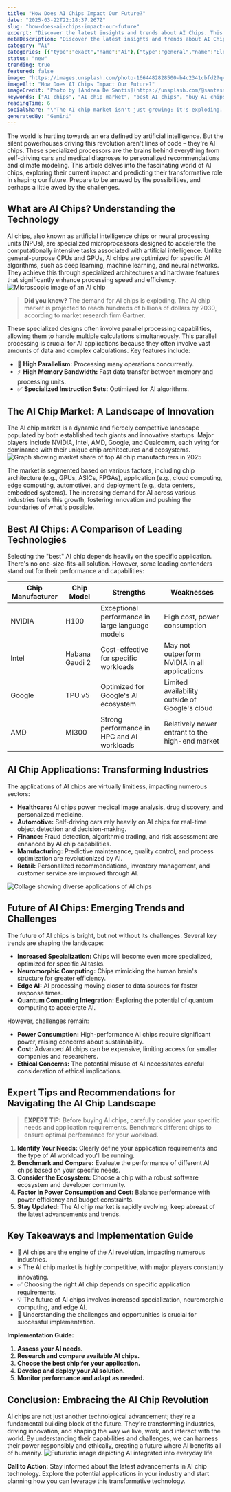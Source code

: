 ```yaml
---
title: "How Does AI Chips Impact Our Future?"
date: "2025-03-22T22:18:37.267Z"
slug: "how-does-ai-chips-impact-our-future"
excerpt: "Discover the latest insights and trends about AI Chips. This comprehensive guide covers everything you need to know about AI Chips in 2025."
metaDescription: "Discover the latest insights and trends about AI Chips. This comprehensive guide covers everything you need to know about AI Chips in 2025."
category: "Ai"
categories: [{"type":"exact","name":"Ai"},{"type":"general","name":"Electronics"},{"type":"medium","name":"Hardware Design"},{"type":"specific","name":"Semiconductor Manufacturing"},{"type":"niche","name":"Process Optimization"}]
status: "new"
trending: true
featured: false
image: "https://images.unsplash.com/photo-1664482828500-b4c2341cbfd2?q=85&w=1200&fit=max&fm=webp&auto=compress"
imageAlt: "How Does AI Chips Impact Our Future?"
imageCredit: "Photo by [Andrea De Santis](https://unsplash.com/@santesson89) on Unsplash"
keywords: ["AI chips", "AI chip market", "best AI chips", "buy AI chips", "AI chip technology", "artificial intelligence chips", "what are AI chips", "AI chip applications", "future of AI chips", "top AI chip manufacturers"]
readingTime: 6
socialShare: "\"The AI chip market isn't just growing; it's exploding.  By 2030, the implications for every aspect of our lives will be profound – and we're only just scratching the surface.\""
generatedBy: "Gemini"
---
```




The world is hurtling towards an era defined by artificial intelligence.  But the silent powerhouses driving this revolution aren't lines of code – they're AI chips. These specialized processors are the brains behind everything from self-driving cars and medical diagnoses to personalized recommendations and climate modeling.  This article delves into the fascinating world of AI chips, exploring their current impact and predicting their transformative role in shaping our future.  Prepare to be amazed by the possibilities, and perhaps a little awed by the challenges.

## What are AI Chips?  Understanding the Technology

AI chips, also known as artificial intelligence chips or neural processing units (NPUs), are specialized microprocessors designed to accelerate the computationally intensive tasks associated with artificial intelligence. Unlike general-purpose CPUs and GPUs, AI chips are optimized for specific AI algorithms, such as deep learning, machine learning, and neural networks.  They achieve this through specialized architectures and hardware features that significantly enhance processing speed and efficiency. ![Microscopic image of an AI chip](https://images.unsplash.com/photo-1712245833905-5057a4245271?q=85&w=1200&fit=max&fm=webp&auto=compress)

> **Did you know?**  The demand for AI chips is exploding.  The AI chip market is projected to reach hundreds of billions of dollars by 2030, according to market research firm Gartner.

These specialized designs often involve parallel processing capabilities, allowing them to handle multiple calculations simultaneously. This parallel processing is crucial for AI applications because they often involve vast amounts of data and complex calculations.  Key features include:

* 🔑 **High Parallelism:**  Processing many operations concurrently.
* ⚡ **High Memory Bandwidth:**  Fast data transfer between memory and processing units.
* ✅ **Specialized Instruction Sets:**  Optimized for AI algorithms.

## The AI Chip Market: A Landscape of Innovation

The AI chip market is a dynamic and fiercely competitive landscape populated by both established tech giants and innovative startups.  Major players include NVIDIA, Intel, AMD, Google, and Qualcomm, each vying for dominance with their unique chip architectures and ecosystems.  ![Graph showing market share of top AI chip manufacturers in 2025](https://images.unsplash.com/photo-1717501218456-c4789b65fc21?q=85&w=1200&fit=max&fm=webp&auto=compress)

The market is segmented based on various factors, including chip architecture (e.g., GPUs, ASICs, FPGAs), application (e.g., cloud computing, edge computing, automotive), and deployment (e.g., data centers, embedded systems).  The increasing demand for AI across various industries fuels this growth, fostering innovation and pushing the boundaries of what's possible.

## Best AI Chips: A Comparison of Leading Technologies

Selecting the "best" AI chip depends heavily on the specific application.  There's no one-size-fits-all solution.  However, some leading contenders stand out for their performance and capabilities:

| Chip Manufacturer | Chip Model       | Strengths                                      | Weaknesses                                     |
|-----------------|-----------------|-------------------------------------------------|-------------------------------------------------|
| NVIDIA           | H100             | Exceptional performance in large language models | High cost, power consumption                    |
| Intel            | Habana Gaudi 2   | Cost-effective for specific workloads              | May not outperform NVIDIA in all applications     |
| Google           | TPU v5            | Optimized for Google's AI ecosystem              | Limited availability outside of Google's cloud   |
| AMD              | MI300            | Strong performance in HPC and AI workloads       | Relatively newer entrant to the high-end market |

## AI Chip Applications: Transforming Industries

The applications of AI chips are virtually limitless, impacting numerous sectors:

* **Healthcare:**  AI chips power medical image analysis, drug discovery, and personalized medicine.
* **Automotive:**  Self-driving cars rely heavily on AI chips for real-time object detection and decision-making.
* **Finance:**  Fraud detection, algorithmic trading, and risk assessment are enhanced by AI chip capabilities.
* **Manufacturing:**  Predictive maintenance, quality control, and process optimization are revolutionized by AI.
* **Retail:**  Personalized recommendations, inventory management, and customer service are improved through AI.

![Collage showing diverse applications of AI chips](https://images.unsplash.com/photo-1717501219345-06ea2bf3eb80?q=85&w=1200&fit=max&fm=webp&auto=compress)

## Future of AI Chips: Emerging Trends and Challenges

The future of AI chips is bright, but not without its challenges.  Several key trends are shaping the landscape:

* **Increased Specialization:**  Chips will become even more specialized, optimized for specific AI tasks.
* **Neuromorphic Computing:**  Chips mimicking the human brain's structure for greater efficiency.
* **Edge AI:**  AI processing moving closer to data sources for faster response times.
* **Quantum Computing Integration:**  Exploring the potential of quantum computing to accelerate AI.

However, challenges remain:

* **Power Consumption:**  High-performance AI chips require significant power, raising concerns about sustainability.
* **Cost:**  Advanced AI chips can be expensive, limiting access for smaller companies and researchers.
* **Ethical Concerns:**  The potential misuse of AI necessitates careful consideration of ethical implications.

## Expert Tips and Recommendations for Navigating the AI Chip Landscape

> **EXPERT TIP:**  Before buying AI chips, carefully consider your specific needs and application requirements.  Benchmark different chips to ensure optimal performance for your workload.

1. **Identify Your Needs:** Clearly define your application requirements and the type of AI workload you'll be running.
2. **Benchmark and Compare:** Evaluate the performance of different AI chips based on your specific needs.
3. **Consider the Ecosystem:**  Choose a chip with a robust software ecosystem and developer community.
4. **Factor in Power Consumption and Cost:**  Balance performance with power efficiency and budget constraints.
5. **Stay Updated:**  The AI chip market is rapidly evolving; keep abreast of the latest advancements and trends.

## Key Takeaways and Implementation Guide

* 🔑 AI chips are the engine of the AI revolution, impacting numerous industries.
* ⚡ The AI chip market is highly competitive, with major players constantly innovating.
* ✅ Choosing the right AI chip depends on specific application requirements.
* 💡 The future of AI chips involves increased specialization, neuromorphic computing, and edge AI.
* 🚀 Understanding the challenges and opportunities is crucial for successful implementation.

**Implementation Guide:**

1. **Assess your AI needs.**
2. **Research and compare available AI chips.**
3. **Choose the best chip for your application.**
4. **Develop and deploy your AI solution.**
5. **Monitor performance and adapt as needed.**

## Conclusion: Embracing the AI Chip Revolution

AI chips are not just another technological advancement; they're a fundamental building block of the future.  They're transforming industries, driving innovation, and shaping the way we live, work, and interact with the world.  By understanding their capabilities and challenges, we can harness their power responsibly and ethically, creating a future where AI benefits all of humanity.  ![Futuristic image depicting AI integrated into everyday life](https://images.unsplash.com/photo-1664482828500-b4c2341cbfd2?q=85&w=1200&fit=max&fm=webp&auto=compress)

**Call to Action:**  Stay informed about the latest advancements in AI chip technology.  Explore the potential applications in your industry and start planning how you can leverage this transformative technology.

